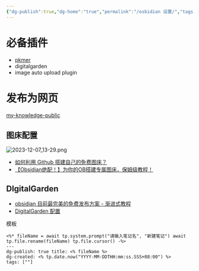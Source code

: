 ```yaml
---
{"dg-publish":true,"dg-home":"true","permalink":"/osbidian 设置/","tags":["gardenEntry"],"dgPassFrontmatter":true}
---
```



# 必备插件
* [pkmer](https://pkmer.cn/)
* digitalgarden
* image auto upload plugin
# 发布为网页
[my-knowledge-public](https://my-knowledge-public.vercel.app)

## 图床配置
![2023-12-07_13-29.png](https://cdn.jsdelivr.net/gh/wangzhankun/img-repo/2023-12-07_13-29.png)

* [如何利用 Github 搭建自己的免费图床？](https://zhuanlan.zhihu.com/p/353775844)
* [【Obsidian绝配！】为你的OB搭建专属图床，保姆级教程！](https://sspai.com/post/75765)

## DIgitalGarden
* [obsidian 目前最完美的免费发布方案 - 渐进式教程](https://notes.oldwinter.top/obsidian-%E7%9B%AE%E5%89%8D%E6%9C%80%E5%AE%8C%E7%BE%8E%E7%9A%84%E5%85%8D%E8%B4%B9%E5%8F%91%E5%B8%83%E6%96%B9%E6%A1%88-%E6%B8%90%E8%BF%9B%E5%BC%8F%E6%95%99%E7%A8%8B)
* [DigitalGarden 配置](https://zytomorrow.top/%E6%8A%80%E6%9C%AF%E6%8A%98%E8%85%BE/%E5%88%A9%E7%94%A8obsidian%E6%9E%84%E5%BB%BA%E4%B8%AA%E4%BA%BA%E5%8D%9A%E5%AE%A2/)

模板
```
<%* fileName = await tp.system.prompt("请输入笔记名", "新建笔记") await tp.file.rename(fileName) tp.file.cursor() -%> 
--- 
dg-publish: true title: <% fileName %> 
dg-created: <% tp.date.now("YYYY-MM-DDTHH:mm:ss.SSS+08:00") %> 
tags: [""]
```